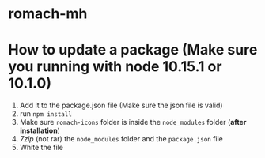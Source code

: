 # romach-mh

# How to update a package (Make sure you running with node 10.15.1 or 10.1.0)
1. Add it to the package.json file (Make sure the json file is valid)
2. run `npm install`
3. Make sure `romach-icons` folder is inside the `node_modules` folder (**after installation**)
4. *7zip* (not rar) the `node_modules` folder and the `package.json` file
5. White the file
